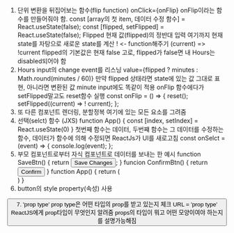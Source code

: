 1. 단위 변환을 뒤집어보는 함수(flip function)
onClick={onFlip} onFlip이라는 함수를 만들어줘야 함.
const [array의 첫 item, 데이터 수정 함수] = React.useState(false);
const [flipped, setFlipped] = React.useState(false);
Flipped 현재 값(flipped)의 정반대 입력
여기까지 현재 state를 자탕으로 새로운 state를 계산
! <- function해주기 (current) => !current
flipped의 기본값은 현재 false 고로, flipped가 false면  내 Hours는 disabled되어야 함
2. Hours input의 change event를 리스닝
value={flipped ? minutes : Math.round(minutes / 60)} 만약 flipped 상태라면 state에 있는 값 그대로 표현, 아니라면 변환된 값
minute input에도 똑같이 적용
onFlip 함수에다가 setFlipped말고도 reset함수 실행
const onFlip = () => {
    reset();
    setFlipped((current) => ! current);
};
3. 또 다른 컴포넌트 렌더링, 분할정복
<MinutesToHours/> 여기에 있는 모든 요소를 그려줌
4. 선택(selct) 함수 (JXS)
function App() {
    const [index, setIndex] = React.useState(0)
} 첫번째 함수는 데이터, 두번쨰 함수는 그 데이터를 수정하는 함수, 데이터가 함수에 의해 수정되면 ReactJs가 UI를 새로고침
const onSelct = (event) => {
    console.log(event);
};
5. 부모 컴포넌트로부터 자식 컴포넌트로 데이터를 보내는 한 예시
function SaveBtn() {
    return <button>Save Changes</button>;
}
funcion ConfirmBtn() {
    return <button>Confirm</button>
}
function App() {
    return (
        <div>
        <SaveBtn/>
        <ConfirmBtn/>
        </div>
    )
}
6. button의 style property(속성) 사용
<button style={{}}>
7. 'prop type'
prop type은 어떤 타입의 prop를 받고 있는지 체크
<script src="URL"></script> URL = 'prop type' ReactJS에게 prop타입이 무엇인지 알려줌
props의 타입이 뭐고 어떤 모양이여야 하는지를 설명가능해짐